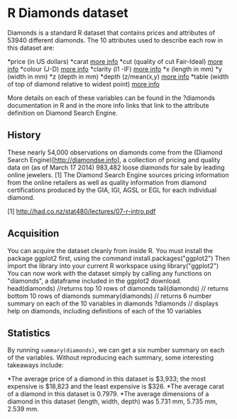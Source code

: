 R Diamonds dataset
====

Diamonds is a standard R dataset that contains prices and attributes of 53940 different diamonds. The 10 attributes used to describe each row in this dataset are:

*price (in US dollars)
*carat [more info](http://diamondse.info/diamonds-carat.asp)
*cut (quality of cut Fair-Ideal) [more info](http://diamondse.info/diamonds-cut.asp)
*colour (J-D) [more info](http://diamondse.info/diamonds-color.asp)
*clarity (l1 -IF) [more info](http://diamondse.info/diamonds-clarity.asp)
*x (length in mm) 
*y (width in mm)
*z (depth in mm)
*depth (z/mean(x,y) [more info](http://diamondse.info/diamonds-total-depth.asp)
*table (width of top of diamond relative to widest point) [more info](http://diamondse.info/diamonds-table-width.asp)

More details on each of these variables can be found in the ?diamonds documentation in R and in the more info links that link to the attribute definition on Diamond Search Engine.

History
---
These nearly 54,000 observations on diamonds come from the (Diamond Search Engine)[http://diamondse.info], a collection of pricing and quality data on (as of March 17 2014) 983,482 loose diamonds for sale by leading online jewelers. [1]  The Diamond Search Engine sources pricing information from the online retailers as well as quality information from diamond certifications produced by the GIA, IGI, AGSL or EGL for each individual diamond.

[1] http://had.co.nz/stat480/lectures/07-r-intro.pdf


Acquisition
---
You can acquire the dataset cleanly from inside R. You must install the package ggplot2 first, using the command
	install.packages("ggplot2")
Then import the library into your current R workspace using
	library("ggplot2")
You can now work with the dataset simply by calling any functions on "diamonds", a dataframe included in the ggplot2 download.
	head(diamonds) //returns top 10 rows of diamonds
	tail(diamonds) // returns bottom 10 rows of diamonds
	summary(diamonds) // returns 6 number summary on each of the 10 variables in diamonds
	?diamonds // displays help on diamonds, including definitions of each of the 10 variables


Statistics
---
By running <code>summary(diamonds)</code>, we can get a six number summary on each of the variables. Without reproducing each summary, some interesting takeaways include:

*The average price of a diamond in this dataset is $3,933; the most expensive is $18,823 and the least expensive is $326.
*The average carat of a diamond in this dataset is 0.7979.
*The average dimensions of a diamond in this dataset (length, width, depth) was 5.731 mm, 5.735 mm, 2.539 mm.


